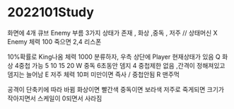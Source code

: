 # 2022101Study

화면에 4개 큐브 Enemy 부름
3가지 상태가 존재  , 화상 ,중독 , 저주 // 상태머신 X
Enemy 체력 100 죽으면 2,4 리스폰

10%확률로 King나옴 체력 1000 분류하자, 
우측 상단에 Player 현재상태가 있음
Q 화상 4중첩 가능 5 10 15 20
W 중독 6초동안 뎀지 4 중첩제한 없음  ,간격이 정해져있고 뎀지는 늘어남
E 저주  체력 10퍼 미만이면 즉사 / 중첩안됨
R 맨주먹 

공격이 단축키에 따라 바뀜
화상이면 빨간색
중독이면 보라색
저주로 죽게되면 크기가 작아지면서 스케일이 0되면서 사라짐
